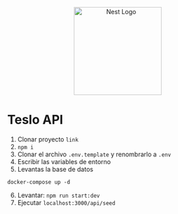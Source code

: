 <p align="center">
  <a href="http://nestjs.com/" target="blank"><img src="https://nestjs.com/img/logo-small.svg" width="200" alt="Nest Logo" /></a>
</p>

# Teslo API

1. Clonar proyecto ```link```
2. ```npm i```
3. Clonar el archivo ```.env.template``` y renombrarlo a ```.env```
4. Escribir las variables de entorno
5. Levantas la base de datos
```
docker-compose up -d
```
6. Levantar: ```npm run start:dev```
7. Ejecutar ```localhost:3000/api/seed```